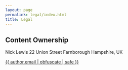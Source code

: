 ```yaml
---
layout: page
permalink: legal/index.html
title: Legal
---
```


## Content Ownership

Nick Lewis
22 Union Street
Farnborough
Hampshire, UK

<a href="mailto:{{ author.email | obfuscate | safe }}">{{ author.email | obfuscate | safe }}</a>

